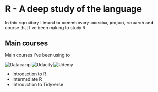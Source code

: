 # R - A deep study of the language 

In this repository I intend to commit every exercise, project, research and course that I've been making to study R. 

## Main courses
Main courses I've been using to

![Datacamp](https://www.pngkey.com/png/detail/940-9400013_datacamp-logo-top-datacamp-logo.png)
![Udacity](http://roniequeiroz.com/assets/img/blog/udacity.jpg)
![Udemy](https://www.onlinecoursecoupons.com/wp-content/uploads/2017/11/Large-Vertical-TM@2x.png)

- Introduction to R
- Intermediate R
- Introduction to Tidyverse
